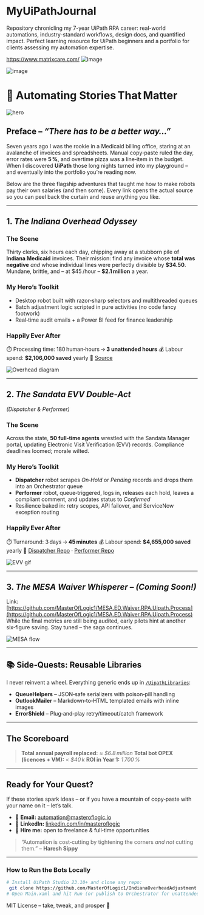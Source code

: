 # MyUiPathJournal
Repository chronicling my 7-year UiPath RPA career: real-world automations, industry-standard workflows, design docs, and quantified impact. Perfect learning resource for UiPath beginners and a portfolio for clients assessing my automation expertise.

https://www.matrixcare.com/
![image](https://github.com/user-attachments/assets/d7896ff4-aff4-4bbc-b7d5-19e3c4026ad8)

![image](https://github.com/user-attachments/assets/be76c909-e89b-4087-a1dc-9a1ccde5f891)


# 🦾 Automating Stories That Matter

![hero](docs/images/hero.gif)

## Preface – *“There has to be a better way…”*

Seven years ago I was the rookie in a Medicaid billing office, staring at an avalanche of invoices and spreadsheets.  Manual copy‑paste ruled the day, error rates were **5 %**, and overtime pizza was a line‑item in the budget.  When I discovered **UiPath** those long nights turned into my playground – and eventually into the portfolio you’re reading now.

Below are the three flagship adventures that taught me how to make robots pay their own salaries (and then some).  Every link opens the actual source so you can peel back the curtain and reuse anything you like.

---

## 1. *The Indiana Overhead Odyssey*

### The Scene

Thirty clerks, six hours each day, chipping away at a stubborn pile of **Indiana Medicaid** invoices.  Their mission: find any invoice whose **total was negative** *and* whose individual lines were perfectly divisible by **\$34.50**.  Mundane, brittle, and – at \$45 /hour – **\$2.1 million** a year.

### My Hero’s Toolkit

* Desktop robot built with razor‑sharp selectors and multithreaded queues
* Batch adjustment logic scripted in pure activities (no code fancy footwork)
* Real‑time audit emails + a Power BI feed for finance leadership

### Happily Ever After

⏱️ Processing time: 180 human‑hours → **3 unattended hours**
💰 Labour spend: **\$2,106,000 saved** yearly
🔗 [Source](https://github.com/MasterOfLogic1/IndianaOverheadAdjustment.RPA.Uipath.Process)

![Overhead diagram](docs/images/overhead_adjustment_flow.png)

---

## 2. *The Sandata EVV Double‑Act*

*(Dispatcher & Performer)*

### The Scene

Across the state, **50 full‑time agents** wrestled with the Sandata Manager portal, updating Electronic Visit Verification (EVV) records.  Compliance deadlines loomed; morale wilted.

### My Hero’s Toolkit

* **Dispatcher** robot scrapes *On‑Hold* or *Pending* records and drops them into an Orchestrator queue
* **Performer** robot, queue‑triggered, logs in, releases each hold, leaves a compliant comment, and updates status to *Confirmed*
* Resilience baked in: retry scopes, API failover, and ServiceNow exception routing

### Happily Ever After

⏱️ Turnaround: 3 days → **45 minutes**
💰 Labour spend: **\$4,655,000 saved** yearly
🔗 [Dispatcher Repo](https://github.com/MasterOfLogic1/SandataEvvReportDispatcher.RPA.Uipath.Process) · [Performer Repo](https://github.com/MasterOfLogic1/SandataEvvReportPerformer.RPA.Uipath.Process)

![EVV gif](docs/images/sandata_evv.gif)

---

## 3. *The MESA Waiver Whisperer* – *(Coming Soon!)*

Link: [https://github.com/MasterOfLogic1/MESA.ED.Waiver.RPA.Uipath.Process](https://github.com/MasterOfLogic1/MESA.ED.Waiver.RPA.Uipath.Process)
While the final metrics are still being audited, early pilots hint at another six‑figure saving.  Stay tuned – the saga continues.

![MESA flow](docs/images/mesa_waiver.png)

---

## 📚 Side‑Quests: Reusable Libraries

I never reinvent a wheel.  Everything generic ends up in [`/UipathLibraries`](https://github.com/MasterOfLogic1/UipathLibraries):

* **QueueHelpers** – JSON‑safe serializers with poison‑pill handling
* **OutlookMailer** – Markdown‑to‑HTML templated emails with inline images
* **ErrorShield** – Plug‑and‑play retry/timeout/catch framework

---

## The Scoreboard

> **Total annual payroll replaced:** *≈ \$6.8 million*
> **Total bot OPEX (licences + VM):** *< \$40 k*
> **ROI in Year 1:** *1 700 %*

---

## Ready for Your Quest?

If these stories spark ideas – or if you have a mountain of copy‑paste with your name on it – let’s talk.

* 💌 **Email:** [automation@masteroflogic.io](mailto:automation@masteroflogic.io)
* 💼 **LinkedIn:** [linkedin.com/in/masteroflogic](https://www.linkedin.com/in/masteroflogic)
* 🚀 **Hire me:** open to freelance & full‑time opportunities

> “Automation is cost‑cutting by tightening the corners *and not* cutting them.” – **Haresh Sippy**

---

### How to Run the Bots Locally

```bash
# Install UiPath Studio 23.10+ and clone any repo:
 git clone https://github.com/MasterOfLogic1/IndianaOverheadAdjustment.RPA.Uipath.Process
# Open Main.xaml and hit Run (or publish to Orchestrator for unattended magic)
```

MIT License – take, tweak, and prosper 🎉

